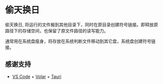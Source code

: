 # 偷天换日

偷天换日, 将运行的文件搬到其他目录下，同时在原目录创建符号链接。即释放原路径下的存储空间，也保留了原文件路径的读写能力。

通常用在系统盘瘦身，将存放在系统判断文件移动到其它盘，系统盘创建符号链接。

## 感谢支持

- [VS Code](https://code.visualstudio.com/) + [Volar](https://marketplace.visualstudio.com/items?itemName=Vue.volar) + [Tauri](https://marketplace.visualstudio.com/items?itemName=tauri-apps.tauri-vscode)
